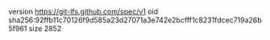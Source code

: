 version https://git-lfs.github.com/spec/v1
oid sha256:92ffb11c70126f9d585a23d27071a3e742e2bcfff1c8231fdcec719a26b5f961
size 2852
